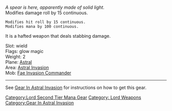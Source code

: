 *A spear is here, apparently made of solid light.*  
Modifies damage roll by 15 continuous.

`Modifies hit roll by 15 continuous.`  
`Modifies mana by 100 continuous.`

It is a hafted weapon that deals stabbing damage.

Slot: wield  
Flags: glow magic  
Weight: 2  
Plane: [Astral](:Category:Astral "wikilink")  
Area: [Astral Invasion](:Category:Astral_Invasion "wikilink")  
Mob: [Fae Invasion Commander](Fae_Invasion_Commander "wikilink")  

------------------------------------------------------------------------

See [Gear In Astral
Invasion](:Category:Gear_In_Astral_Invasion "wikilink") for instructions
on how to get this gear.

[Category:Lord Second Tier Mana
Gear](Category:Lord_Second_Tier_Mana_Gear "wikilink") [Category: Lord
Weapons](Category:_Lord_Weapons "wikilink") [Category:Gear In Astral
Invasion](Category:Gear_In_Astral_Invasion "wikilink")
